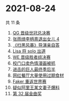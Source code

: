 # 2021-08-24

共 11 条

<!-- BEGIN ZHIHUSEARCH -->
<!-- 最后更新时间 Tue Aug 24 2021 04:11:12 GMT+0800 (China Standard Time) -->
1. [QG 晋级世冠总决赛](https://www.zhihu.com/search?q=QGhappy)
1. [张雨绮李柄熹退出女儿 4](https://www.zhihu.com/search?q=张雨绮)
1. [《扫黑风暴》导演亲自答](https://www.zhihu.com/search?q=扫黑风暴)
1. [Lisa 将 solo 出道](https://www.zhihu.com/search?q=Lisa)
1. [WE 晋级胜者组决赛](https://www.zhihu.com/search?q=WE)
1. [校门口卖色情漫画被抓](https://www.zhihu.com/search?q=非法出版物)
1. [进击的巨人最终季后半](https://www.zhihu.com/search?q=进击的巨人)
1. [网红餐厅大量使用过期食材](https://www.zhihu.com/search?q=胖哥俩肉蟹煲)
1. [Faker 重返世界赛](https://www.zhihu.com/search?q=faker)
1. [疑似阿里王某文妻子爆料](https://www.zhihu.com/search?q=阿里女员工)
1. [第 32 届金曲奖 ](https://www.zhihu.com/search?q=金曲奖)
<!-- END ZHIHUSEARCH -->
